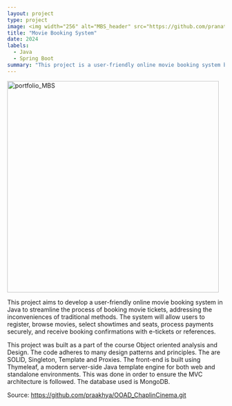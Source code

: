 ```yaml
---
layout: project
type: project
image: <img width="256" alt="MBS_header" src="https://github.com/pranathipraveen1402/pranathipraveen1402.github.io/assets/105574251/eb1ce3e3-490e-4df4-b5e6-cbfe616c776a">
title: "Movie Booking System"
date: 2024
labels:
  - Java 
  - Spring Boot
summary: "This project is a user-friendly online movie booking system built in Java" 
---
```


<img width="490" alt="portfolio_MBS" src="https://github.com/pranathipraveen1402/pranathipraveen1402.github.io/assets/105574251/ce68623a-89a7-4544-b0c1-4e082f94835d">

This project aims to develop a user-friendly online movie booking system in Java to streamline the process of booking movie tickets, addressing the inconveniences of traditional methods. The system will allow users to register, browse movies, select showtimes and seats, process payments securely, and receive booking confirmations with e-tickets or references.

This project was built as a part of the course Object oriented analysis and Design. The code adheres to many design patterns and principles. The are SOLID, Singleton, Template and Proxies. The front-end is built using Thymeleaf, a modern server-side Java template engine for both web and standalone environments. This was done in order to ensure the MVC architecture is followed. The database used is MongoDB. 

Source: https://github.com/praakhya/OOAD_ChaplinCinema.git
